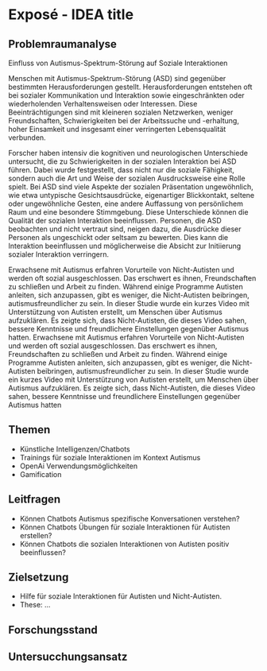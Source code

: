 # Exposé - IDEA title

## Problemraumanalyse


Einfluss von Autismus-Spektrum-Störung auf Soziale Interaktionen


Menschen mit Autismus-Spektrum-Störung (ASD) sind gegenüber bestimmten Herausforderungen gestellt. Herausforderungen entstehen oft bei sozialer Kommunikation und Interaktion sowie eingeschränkten oder wiederholenden Verhaltensweisen oder Interessen. Diese Beeinträchtigungen sind mit kleineren sozialen Netzwerken, weniger Freundschaften, Schwierigkeiten bei der Arbeitssuche und -erhaltung, hoher Einsamkeit und insgesamt einer verringerten Lebensqualität verbunden. 

Forscher haben intensiv die kognitiven und neurologischen Unterschiede untersucht, die zu Schwierigkeiten in der sozialen Interaktion bei ASD führen. Dabei wurde festgestellt, dass nicht nur die soziale Fähigkeit, sondern auch die Art und Weise der sozialen Ausdrucksweise eine Rolle spielt. Bei ASD sind viele Aspekte der sozialen Präsentation ungewöhnlich, wie etwa untypische Gesichtsausdrücke, eigenartiger Blickkontakt, seltene oder ungewöhnliche Gesten, eine andere Auffassung von persönlichem Raum und eine besondere Stimmgebung. Diese Unterschiede können die Qualität der sozialen Interaktion beeinflussen. Personen, die ASD beobachten und nicht vertraut sind, neigen dazu, die Ausdrücke dieser Personen als ungeschickt oder seltsam zu bewerten. Dies kann die Interaktion beeinflussen und möglicherweise die Absicht zur Initiierung sozialer Interaktion verringern.

Erwachsene mit Autismus erfahren Vorurteile von Nicht-Autisten und werden oft sozial ausgeschlossen. Das erschwert es ihnen, Freundschaften zu schließen und Arbeit zu finden. Während einige Programme Autisten anleiten, sich anzupassen, gibt es weniger, die Nicht-Autisten beibringen, autismusfreundlicher zu sein. In dieser Studie wurde ein kurzes Video mit Unterstützung von Autisten erstellt, um Menschen über Autismus aufzuklären. Es zeigte sich, dass Nicht-Autisten, die dieses Video sahen, bessere Kenntnisse und freundlichere Einstellungen gegenüber Autismus hatten. Erwachsene mit Autismus erfahren Vorurteile von Nicht-Autisten und werden oft sozial ausgeschlossen. Das erschwert es ihnen, Freundschaften zu schließen und Arbeit zu finden. Während einige Programme Autisten anleiten, sich anzupassen, gibt es weniger, die Nicht-Autisten beibringen, autismusfreundlicher zu sein. In dieser Studie wurde ein kurzes Video mit Unterstützung von Autisten erstellt, um Menschen über Autismus aufzuklären. Es zeigte sich, dass Nicht-Autisten, die dieses Video sahen, bessere Kenntnisse und freundlichere Einstellungen gegenüber Autismus hatten

## Themen 
- Künstliche Intelligenzen/Chatbots
- Trainings für soziale Interaktionen im Kontext Autismus
- OpenAi Verwendungsmöglichkeiten
- Gamification

## Leitfragen
- Können Chatbots Autismus spezifische Konversationen verstehen?
- Können Chatbots Übungen für soziale Interaktionen für Autisten erstellen?
- Können Chatbots die sozialen Interaktionen von Autisten positiv beeinflussen?

## Zielsetzung

- Hilfe für soziale Interaktionen für Autisten und Nicht-Autisten.
- These: ...

## Forschungsstand

## Untersucchungsansatz
